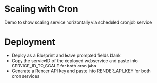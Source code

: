 # Scaling with Cron

Demo to show scaling service horizontally via scheduled cronjob service

# Deployment

- Deploy as a Blueprint and leave prompted fields blank
- Copy the serviceID of the deployed webservice and paste into SERVICE_ID_TO_SCALE for both cron jobs
- Generate a Render API key and paste into RENDER_API_KEY for both cron services
